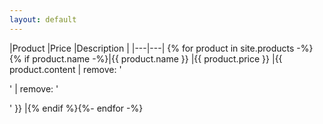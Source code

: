 ```yaml
---
layout: default
---
```

|Product  |Price  |Description  |
|---|---|
{% for product in site.products -%}{% if product.name -%}|{{ product.name }}  |{{ product.price }}  |{{ product.content | remove: '<p>' | remove: '</p>' }}  |{% endif %}{%- endfor -%}